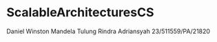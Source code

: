 # ScalableArchitecturesCS

Daniel Winston Mandela Tulung
Rindra Adriansyah              23/511559/PA/21820
